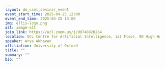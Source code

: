 ```yaml
---
layout: dm_csml_seminar_event
event_start_time: 2025-04-25 12:00
event_end_time: 2025-04-25 13:00
img: ellis-logo.png
alt: image-alt
join_link: https://ucl.zoom.us/j/99748820264
location: UCL Centre for Artificial Intelligence, 1st Floor, 90 High Holborn, London WC1V 6BH
speaker: Arya Akhavan
affiliation: University of Oxford
title: ""
summary: ""
bio: ""
---
```

